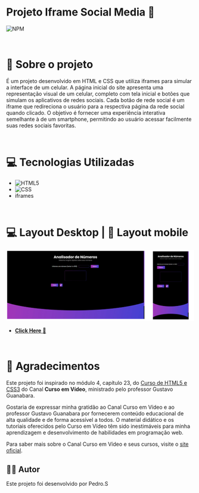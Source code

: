 # Projeto Iframe Social Media 📱
![NPM](https://img.shields.io/npm/l/react)


<br>

 # 📘 Sobre o projeto
  É um projeto desenvolvido em HTML e CSS que utiliza iframes para simular a interface de um celular. A página inicial do site apresenta uma representação visual de um celular, completo com tela inicial e botões que simulam os aplicativos de redes sociais. Cada botão de rede social é um iframe que redireciona o usuário para a respectiva página da rede social quando clicado. O objetivo é fornecer uma experiência interativa semelhante à de um smartphone, permitindo ao usuário acessar facilmente suas redes sociais favoritas.
 
 <br>

# 💻 Tecnologias Utilizadas
- ![HTML5](https://img.shields.io/badge/-HTML-05122A?style=flat&logo=html5)
- ![CSS](https://img.shields.io/badge/-CSS-05122A?style=flat&logo=css3)
- iframes

 <br>

# 💻 Layout Desktop | 📱 Layout mobile
[![print](https://github.com/killera12/Analisador_Numeros/blob/main/assets/print.png?raw=true)](https://killera12.github.io/Analisador_Numeros/)

- <a href="https://silvapedrodev.github.io/iframe-social-midia/" target="_blank"><strong>Click Here</strong> &#x1F517;</a>

<br>

# 👏 Agradecimentos
Este projeto foi inspirado no módulo 4, capítulo 23, do <a href="https://www.youtube.com/playlist?list=PLHz_AreHm4dkcVCk2Bn_fdVQ81Fkrh6WT">Curso de HTML5 e CSS3</a> do Canal <strong>Curso em Vídeo</strong>, ministrado pelo professor Gustavo Guanabara.

Gostaria de expressar minha gratidão ao Canal Curso em Vídeo e ao professor Gustavo Guanabara por fornecerem conteúdo educacional de alta qualidade e de forma acessível a todos. O material didático e os tutoriais oferecidos pelo Curso em Vídeo têm sido inestimáveis ​​para minha aprendizagem e desenvolvimento de habilidades em programação web.

Para saber mais sobre o Canal Curso em Vídeo e seus cursos, visite o <a href="https://www.cursoemvideo.com/">site oficial</a>.

## 👨‍💻 Autor
Este projeto foi desenvolvido por Pedro.S

 
